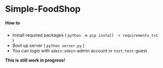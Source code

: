 # Simple-FoodShop

##### How to

* Install required packages ( `python -m pip install -r requirements.txt` )
* Boot up server ( `python server.py` )
* You can login with `admin:admin`-admin account or `test:test`-guest

**This is still work in progress!**
